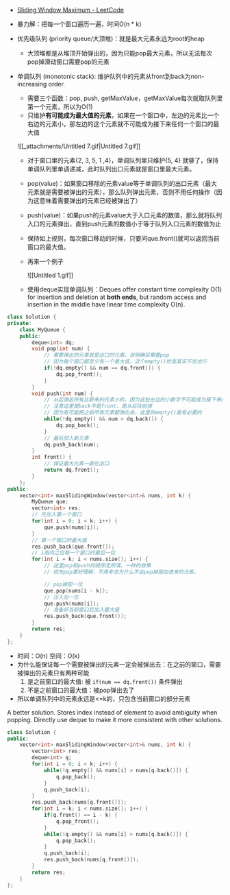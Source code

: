 - [Sliding Window Maximum - LeetCode](https://leetcode.com/problems/sliding-window-maximum/description/)
- 暴力解：把每一个窗口遍历一遍，时间O(n * k)
- 优先级队列 (priority queue/大顶堆)：就是最大元素永远为root的heap
    - 大顶堆都是从堆顶开始弹出的，因为只能pop最大元素，所以无法每次pop掉滑动窗口需要pop的元素
- 单调队列 (monotonic stack): 维护队列中的元素从front到back为non-increasing order. 
    
    - 需要三个函数：pop, push, getMaxValue，getMaxValue每次就取队列里第一个元素，所以为O(1)
    - 只维护**有可能成为最大值的元素**，如果在一个窗口中，左边的元素比一个右边的元素小，那左边的这个元素就不可能成为接下来任何一个窗口的最大值
    
    ![[_attachments/Untitled 7.gif|Untitled 7.gif]]
    
    - 对于窗口里的元素{2, 3, 5, 1 ,4}，单调队列里只维护{5, 4} 就够了，保持单调队列里单调递减，此时队列出口元素就是窗口里最大元素。
    - pop(value)：如果窗口移除的元素value等于单调队列的出口元素（最大元素就是需要被弹出的元素），那么队列弹出元素，否则不用任何操作（因为这意味着需要弹出的元素已经被弹出了）
    - push(value)：如果push的元素value大于入口元素的数值，那么就将队列入口的元素弹出，直到push元素的数值小于等于队列入口元素的数值为止
    - 保持如上规则，每次窗口移动的时候，只要问que.front()就可以返回当前窗口的最大值。
    - 再来一个例子
        
        ![[Untitled 1.gif]]
        
    - 使用deque实现单调队列：Deques offer constant time complexity O(1) for insertion and deletion at **both ends**, but random access and insertion in the middle have linear time complexity O(n).

```cpp
class Solution {
private:
    class MyQueue {
    public:
        deque<int> dq;
        void pop(int num) {
            // 需要弹出的元素就是出口的元素，说明确实需要pop
            // 因为每个窗口都至少有一个最大值，这个empty()检查其实不加也行
            if(!dq.empty() && num == dq.front()) {
                dq.pop_front();
            }
        }
        void push(int num) {
            // 从后弹出所有比新来的元素小的，因为这些左边的小数字不可能成为接下来的最大值了
            // 注意这里是back不是front，是从后往前弹
            // 因为有可能把之前所有元素都弹出去，这里的empty()是有必要的
            while(!dq.empty() && num > dq.back()) {
                dq.pop_back();
            }
            // 最后加入新元素
            dq.push_back(num);
        }
        int front() {
            // 保证最大元素一直在出口
            return dq.front();
        }
    };
public:
    vector<int> maxSlidingWindow(vector<int>& nums, int k) {
        MyQueue que;
        vector<int> res;
        // 先加入第一个窗口
        for(int i = 0; i < k; i++) {
            que.push(nums[i]);
        }
        // 第一个窗口的最大值
        res.push_back(que.front());
        // i指向之后每一个窗口的最后一位
        for(int i = k; i < nums.size(); i++) {
            // 这里pop和push的顺序无所谓，一样的效果
            // 但先pop更好理解，不用考虑为什么不会pop掉刚加进来的元素。

            // pop掉前一位
            que.pop(nums[i - k]);
            // 压入后一位
            que.push(nums[i]);
            // 准备好当前窗口后加入最大值
            res.push_back(que.front());
        }
        return res;
    }
};
```

- 时间：O(n) 空间：O(k)
- 为什么能保证每一个需要被弹出的元素一定会被弹出去：在之前的窗口，需要被弹出的元素只有两种可能
    1. 是之前窗口的最大值: 被 `if(num == dq.front())` 条件弹出
    2. 不是之前窗口的最大值：被pop弹出去了
- 所以单调队列中的元素永远是<=k的，只包含当前窗口的部分元素

A better solution. Stores index instead of element to avoid ambiguity when popping. Directly use deque to make it more consistent with other solutions. 

```cpp
class Solution {
public:
    vector<int> maxSlidingWindow(vector<int>& nums, int k) {
        vector<int> res;
        deque<int> q;
        for(int i = 0; i < k; i++) {
            while(!q.empty() && nums[i] > nums[q.back()]) {
                q.pop_back();
            } 
            q.push_back(i);
        }
        res.push_back(nums[q.front()]);
        for(int i = k; i < nums.size(); i++) {
            if(q.front() == i - k) {
                q.pop_front();
            }
            while(!q.empty() && nums[i] > nums[q.back()]) {
                q.pop_back();
            }
            q.push_back(i);
            res.push_back(nums[q.front()]);
        }
        return res;
    }
};
```